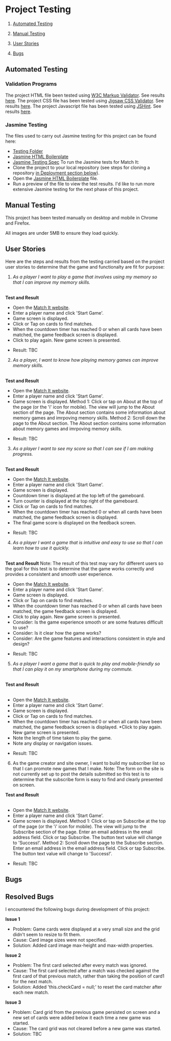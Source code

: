
# Project Testing

1. [Automated Testing](#Automated)

2. [Manual Testing](#Manual)

3. [User Stories](#User)

4. [Bugs](#Bugs)



## Automated Testing

### Validation Programs
The project HTML file been tested using [W3C Markup Validator](https://validator.w3.org/). See results [here]().
The project CSS file has been tested using [Jigsaw CSS Validator](https://jigsaw.w3.org/css-validator/). See results [here]().
The project Javascript file has been tested using [JSHint](https://jshint.com/). See results [here]().

### Jasmine Testing
The files used to carry out Jasmine testing for this project can be found here:
* [Testing Folder](https://github.com/coderkatew/match-it/tree/master/testing/jasmine)
* [Jasmine HTML Boilerplate](https://github.com/coderkatew/match-it/blob/master/testing/jasmine/jasmine-boilerplate.html)
* [Jasmine Testing Spec](https://github.com/coderkatew/match-it/blob/master/testing/jasmine/spec/spec.js)
To run the Jasmine tests for Match It:
* Clone the project to your local repository (see steps for cloning a repository [in Deployment section below](#Deployment)).
* Open the [Jasmine HTML Boilerplate](https://github.com/coderkatew/match-it/blob/master/testing/jasmine/jasmine-boilerplate.html) file.
* Run a preview of the file to view the test results.
I'd like to run more extensive Jasmine testing for the next phase of this project.

## Manual Testing
This project has been tested manually on desktop and mobile in Chrome and Firefox.

All images are under 5MB to ensure they load quickly.

## User Stories
Here are the steps and results from the testing carried based on the project user stories to determine that the game and functionalty are fit for purpose:
1. *As a player I want to play a game that involves using my memory so that I can improve my memory skills.*<br><br>

**Test and Result**
* Open the [Match It website](https://coderkatew.github.io/match-it/).
* Enter a player name and click 'Start Game'.
* Game screen is displayed.
* Click or Tap on cards to find matches.
* When the countdown timer has reached 0 or when all cards have been matched, the game feedback screen is displayed.
* Click to play again. New game screen is presented.


- Result: TBC

2. *As a player, I want to know how playing memory games can improve memory skills.*<br><br>

**Test and Result**
* Open the [Match It website](https://coderkatew.github.io/match-it/).
* Enter a player name and click 'Start Game'.
* Game screen is displayed.
Method 1: Click or tap on About at the top of the page (or the 'i' icon for mobile). The view will jump to the About section of the page. The About section contains some information about memory games and imrpoving memory skills.
Method 2: Scroll down the page to the About section. The About section contains some information about memory games and imrpoving memory skills.

- Result: TBC

3. *As a player I want to see my score so that I can see if I am making progress.*<br><br>

**Test and Result**
* Open the [Match It website](https://coderkatew.github.io/match-it/).
* Enter a player name and click 'Start Game'.
* Game screen is displayed.
* Countdown timer is displayed at the top left of the gameboard.
* Turn counter is displayed at the top right of the gameboard.
* Click or Tap on cards to find matches.
* When the countdown timer has reached 0 or when all cards have been matched, the game feedback screen is displayed.
* The final game score is displayed on the feedback screen.

- Result: TBC

4. *As a player I want a game that is intuitive and easy to use so that I can learn how to use it quickly.*<br><br>

**Test and Result**
Note: The result of this test may vary for different users so the goal for this test is to determine that the game works correctly and provides a consistent and smooth user experience.
* Open the [Match It website](https://coderkatew.github.io/match-it/).
* Enter a player name and click 'Start Game'.
* Game screen is displayed.
* Click or Tap on cards to find matches.
* When the countdown timer has reached 0 or when all cards have been matched, the game feedback screen is displayed.
* Click to play again. New game screen is presented.
* Consider: Is the game experience smooth or are some features difficult to use?
* Consider: Is it clear how the game works?
* Consider: Are the game features and interactions consistent in style and design?

- Result: TBC

5. *As a player I want a game that is quick to play and mobile-friendly so that I can play it on my smartphone during my commute.*<br><br>

**Test and Result**<br><br>
* Open the [Match It website](https://coderkatew.github.io/match-it/).
* Enter a player name and click 'Start Game'.
* Game screen is displayed.
* Click or Tap on cards to find matches.
* When the countdown timer has reached 0 or when all cards have been matched, the game feedback screen is displayed.
*Click to play again. New game screen is presented.
* Note the length of time taken to play the game.
* Note any display or navigation issues.
- Result: TBC

6. As the game creator and site owner, I want to build my subscriber list so that I can promote new games that I make.
Note: The form on the site is not currently set up to post the details submitted so this test is to determine that the subscribe form is easy to find and clearly presented on screen.

**Test and Result**<br><br>
* Open the [Match It website](https://coderkatew.github.io/match-it/).
* Enter a player name and click 'Start Game'.
* Game screen is displayed.
Method 1: Click or tap on Subscribe at the top of the page (or the 'i' icon for mobile). The view will jump to the Subscribe section of the page. Enter an email address in the email address field. Click or tap Subscribe. The button text value will change to 'Success!'.
Method 2: Scroll down the page to the Subscribe  section. Enter an email address in the email address field. Click or tap Subscribe. The button text value will change to 'Success!'.

- Result: TBC

## Bugs

## Resolved Bugs
I encountered the following bugs during development of this project:

**Issue 1**
* Problem: Game cards were displayed at a very small size and the grid didn't seem to resize to fit them.
* Cause: Card image sizes were not specified.
* Solution: Added card image max-height and max-width properties.

**Issue 2**
* Problem: The first card selected after every match was ignored.
* Cause: The first card selected after a match was checked against the first card of that previous match, rather than taking the position of card1 for the next match.
* Solution: Added 'this.checkCard = null;' to reset the card matcher after each new match.

**Issue 3**
* Problem: Card grid from the previous game persisted on screen and a new set of cards were added below it each time a new game was started.
* Cause: The card grid was not cleared before a new game was started.
* Solution:  TBC
<br><br><br>